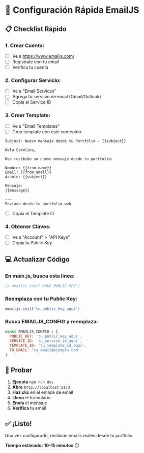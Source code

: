 # 🔧 Configuración Rápida EmailJS

## 📋 **Checklist Rápido**

### **1. Crear Cuenta:**
- [ ] Ve a https://www.emailjs.com/
- [ ] Regístrate con tu email
- [ ] Verifica tu cuenta

### **2. Configurar Servicio:**
- [ ] Ve a "Email Services"
- [ ] Agrega tu servicio de email (Gmail/Outlook)
- [ ] Copia el Service ID

### **3. Crear Template:**
- [ ] Ve a "Email Templates"
- [ ] Crea template con este contenido:

```html
Subject: Nuevo mensaje desde tu Portfolio - {{subject}}

Hola Carolina,

Has recibido un nuevo mensaje desde tu portfolio:

Nombre: {{from_name}}
Email: {{from_email}}
Asunto: {{subject}}

Mensaje:
{{message}}

---
Enviado desde tu portfolio web
```

- [ ] Copia el Template ID

### **4. Obtener Claves:**
- [ ] Ve a "Account" > "API Keys"
- [ ] Copia tu Public Key

## 💻 **Actualizar Código**

### **En main.js, busca esta línea:**
```javascript
// emailjs.init("YOUR_PUBLIC_KEY")
```

### **Reemplaza con tu Public Key:**
```javascript
emailjs.init("tu_public_key_aqui")
```

### **Busca EMAILJS_CONFIG y reemplaza:**
```javascript
const EMAILJS_CONFIG = {
  PUBLIC_KEY: 'tu_public_key_aqui',
  SERVICE_ID: 'tu_service_id_aqui',
  TEMPLATE_ID: 'tu_template_id_aqui',
  TO_EMAIL: 'tu_email@ejemplo.com'
}
```

## 🧪 **Probar**

1. **Ejecuta** `npm run dev`
2. **Abre** `http://localhost:5173`
3. **Haz clic** en el enlace de email
4. **Llena** el formulario
5. **Envía** el mensaje
6. **Verifica** tu email

## ✅ **¡Listo!**

Una vez configurado, recibirás emails reales desde tu portfolio.

**Tiempo estimado: 10-15 minutos** ⏱️
